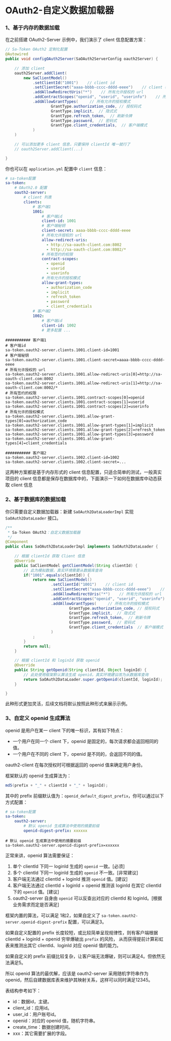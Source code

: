 # OAuth2-自定义数据加载器



### 1、基于内存的数据加载

在之前搭建 OAuth2-Server 示例中，我们演示了 client 信息配置方案：
``` java
// Sa-Token OAuth2 定制化配置
@Autowired
public void configOAuth2Server(SaOAuth2ServerConfig oauth2Server) {
	
	// 添加 client 
	oauth2Server.addClient(
		new SaClientModel()
			.setClientId("1001")    // client id
			.setClientSecret("aaaa-bbbb-cccc-dddd-eeee")    // client 秘钥
			.addAllowRedirectUris("*")    // 所有允许授权的 url
			.addContractScopes("openid", "userid", "userinfo")    // 所有签约的权限
			.addAllowGrantTypes(	 // 所有允许的授权模式
					GrantType.authorization_code, // 授权码式
					GrantType.implicit,  // 隐式式
					GrantType.refresh_token,  // 刷新令牌
					GrantType.password,  // 密码式
					GrantType.client_credentials,  // 客户端模式
			)
	)
	
	// 可以添加更多 client 信息，只要保持 clientId 唯一就行了
	// oauth2Server.addClient(...)

}
```

你也可以在 `application.yml` 配置中 `client` 信息：

<!---------------------------- tabs:start ---------------------------->
<!------------- tab:yaml 风格  ------------->
``` yaml
# sa-token配置
sa-token: 
    # OAuth2.0 配置 
    oauth2-server:
		# client 列表 
        clients:
            # 客户端1
            1001:
                # 客户端id
                client-id: 1001
                # 客户端秘钥
                client-secret: aaaa-bbbb-cccc-dddd-eeee
                # 所有允许授权的 url
                allow-redirect-uris:
                  - http://sa-oauth-client.com:8002
                  - http://sa-oauth-client.com:8002/*
                # 所有签约的权限
                contract-scopes:
                  - openid
                  - userid
                  - userinfo
                # 所有允许的授权模式
                allow-grant-types:
                  - authorization_code
                  - implicit
                  - refresh_token
                  - password
                  - client_credentials
            # 客户端2
            1002:
                # 客户端id
                client-id: 1002
				# 更多配置 ...
```
<!------------- tab:properties 风格  ------------->
``` properties
########### 客户端1
# 客户端id
sa-token.oauth2-server.clients.1001.client-id=1001
# 客户端秘钥
sa-token.oauth2-server.clients.1001.client-secret=aaaa-bbbb-cccc-dddd-eeee
# 所有允许授权的 url
sa-token.oauth2-server.clients.1001.allow-redirect-uris[0]=http://sa-oauth-client.com:8002
sa-token.oauth2-server.clients.1001.allow-redirect-uris[1]=http://sa-oauth-client.com:8002/*
# 所有签约的权限
sa-token.oauth2-server.clients.1001.contract-scopes[0]=openid
sa-token.oauth2-server.clients.1001.contract-scopes[1]=userid
sa-token.oauth2-server.clients.1001.contract-scopes[2]=userinfo
# 所有允许的授权模式
sa-token.oauth2-server.clients.1001.allow-grant-types[0]=authorization_code
sa-token.oauth2-server.clients.1001.allow-grant-types[1]=implicit
sa-token.oauth2-server.clients.1001.allow-grant-types[2]=refresh_token
sa-token.oauth2-server.clients.1001.allow-grant-types[3]=password
sa-token.oauth2-server.clients.1001.allow-grant-types[4]=client_credentials

########### 客户端2
sa-token.oauth2-server.clients.1002.client-id=1002
sa-token.oauth2-server.clients.1002.client-secret=...
```
<!---------------------------- tabs:end ---------------------------->


这两种方案都是基于内存形式的 client 信息配置，只适合简单的测试，一般真实项目的 client 信息都是保存在数据库中的，下面演示一下如何在数据库中动态获取 client 信息


### 2、基于数据库的数据加载

你只需要自定义数据加载器：新建 `SaOAuth2DataLoaderImpl` 实现 `SaOAuth2DataLoader` 接口。


``` java
/**
 * Sa-Token OAuth2：自定义数据加载器
 */
@Component
public class SaOAuth2DataLoaderImpl implements SaOAuth2DataLoader {
	
	// 根据 clientId 获取 Client 信息
	@Override
	public SaClientModel getClientModel(String clientId) {
		// 此为模拟数据，真实环境需要从数据库查询 
		if("1001".equals(clientId)) {
			return new SaClientModel()
					.setClientId("1001")    // client id
					.setClientSecret("aaaa-bbbb-cccc-dddd-eeee")    // client 秘钥
					.addAllowRedirectUris("*")    // 所有允许授权的 url
					.addContractScopes("openid", "userid", "userinfo")    // 所有签约的权限
					.addAllowGrantTypes(	 // 所有允许的授权模式
							GrantType.authorization_code, // 授权码式
							GrantType.implicit,  // 隐式式
							GrantType.refresh_token,  // 刷新令牌
							GrantType.password,  // 密码式
							GrantType.client_credentials  // 客户端模式
					)
			;
		}
		return null;
	}
	
	// 根据 clientId 和 loginId 获取 openid
	@Override
	public String getOpenid(String clientId, Object loginId) {
		// 此处使用框架默认算法生成 openid，真实环境建议改为从数据库查询
		return SaOAuth2DataLoader.super.getOpenid(clientId, loginId);
	}

}
``` 

此种形式更加灵活，后续文档将默认按照此种形式来展示示例。


### 3、自定义 openid 生成算法

openid 是用户在某一 client 下的唯一标识，其有如下特点：

- 一个用户在同一个 client 下，openid 是固定的，每次请求都会返回相同的值。
- 一个用户在不同的 client 下，openid 是不同的，会返回不同的值。

oauth2-client 在每次授权时可根据返回的 openid 值来确定用户身份。

框架默认的 openid 生成算法为：
``` java
md5(prefix + "_" + clientId + "_" + loginId);
```

其中的 prefix 前缀默认值为：`openid_default_digest_prefix`，你可以通过以下方式配置：

<!---------------------------- tabs:start ---------------------------->
<!------------- tab:yaml 风格  ------------->
``` yaml
# sa-token配置
sa-token:
	oauth2-server:
		# 默认 openid 生成算法中使用的摘要前缀
		openid-digest-prefix: xxxxxx
```
<!------------- tab:properties 风格  ------------->
``` properties
# 默认 openid 生成算法中使用的摘要前缀
sa-token.oauth2-server.openid-digest-prefix=xxxxxx
```
<!---------------------------- tabs:end ---------------------------->

正常来讲，openid 算法需要保证：

1. 单个 clientId 下同一 loginId 生成的 `openid` 一致。[必须]
2. 多个 clientId 下同一 loginId 生成的 `openid` 不一致。[非常建议]
3. 客户端无法通过 clientId + loginId 推测 `openid` 值。[建议]
4. 客户端无法通过 clientId + loginId + openid 推测该 loginId 在其它 clientId 下的 `openid` 值。[建议]
5. oauth2-server 自身由 `openid` 可以反查出对应的 clientId 和 loginId。[根据业务需求而定是否满足]

框架内置的算法，可以满足 1和2，如果自定义了 `sa-token.oauth2-server.openid-digest-prefix` 配置，可以满足3。

如果自定义配置的 prefix 长度较短，或比较简单呈现规律性，则有客户端根据 clientId + loginId + openid 穷举爆破出 `prefix` 的风险，
从而获得提前计算彩虹表来推测出其它 clientId、loginId 对应 openid 值的能力。

如果自定义的 prefix 前缀比较复杂，让客户端无法爆破，则可以满足4。但依然无法满足5。

所以 openid 算法的最优解，应该是 oauth2-server 采用随机字符串作为 openid，然后自建数据库表来维护其映射关系，这样可以同时满足12345。

表结构参考如下：

- id：数据id，主键。
- client_id：应用id。
- user_id：用户账号id。
- openid：对应的 openid 值，随机字符串。
- create_time：数据创建时间。
- xxx：其它需要扩展的字段。
